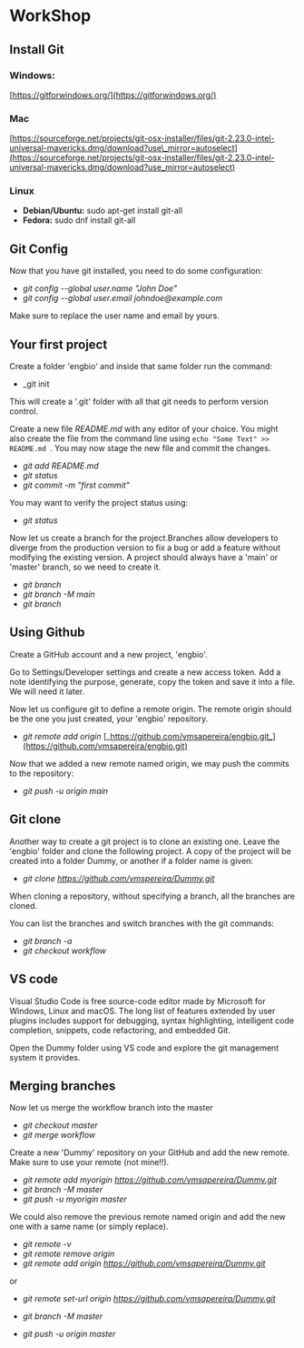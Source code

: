 # WorkShop


## Install Git

### Windows:
[https://gitforwindows.org/](https://gitforwindows.org/)

### Mac

[https://sourceforge.net/projects/git-osx-installer/files/git-2.23.0-intel-universal-mavericks.dmg/download?use\_mirror=autoselect](https://sourceforge.net/projects/git-osx-installer/files/git-2.23.0-intel-universal-mavericks.dmg/download?use_mirror=autoselect)

### Linux
   - **Debian/Ubuntu:** sudo apt-get install git-all
   - **Fedora:** sudo dnf install git-all

## Git Config

Now that you have git installed, you need to do some configuration: 

 - _git config --global user.name &quot;John Doe&quot;_
 - _git config --global user.email johndoe@example.com_
 
 Make sure to replace the user name and email by yours.
 
## Your first project
Create a folder 'engbio' and inside that same folder run the command:

- _git init

This will create a '.git' folder with all that git needs to perform version control.

Create a new file _README.md_ with any editor of your choice. You might also create the file from the command line using
`echo "Some Text" >> README.md `. You may now stage the new file and commit the changes.

- _git add README.md_
- _git status_
- _git commit -m &quot;first commit&quot;_

You may want to verify the project status using:

- _git status_

Now let us create a branch for the project.Branches allow developers to diverge from the production version to fix a bug or add a feature without modifying the existing version.
A project should always have a 'main' or 'master' branch, so we need to create it.

- _git branch_
- _git branch -M main_
- _git branch_

## Using Github

Create a GitHub account and a new project, &#39;engbio&#39;.

Go to Settings/Developer settings and create a new access token. Add a note identifying the purpose, generate, copy the token and save it into a file. We will need it later.

Now let us configure git to define a remote origin. The remote origin should be the one you just created, your 'engbio' repository. 

- _git remote add origin_ [_https://github.com/vmsapereira/engbio.git_](https://github.com/vmsapereira/engbio.git)

Now that we added a new remote named origin, we may push the commits to the repository:

- _git push -u origin main_

## Git clone

Another way to create a git project is to clone an existing one. Leave the 'engbio' folder and clone the following project. A copy of the project will be created into a folder Dummy, or another if a folder name is given:

- _git clone https://github.com/vmspereira/Dummy.git_

When cloning a repository, without specifying a branch, all the branches are cloned.

You can list the branches and switch branches with the git commands:

- _git branch -a_
- _git checkout workflow_

## VS code

Visual Studio Code is free source-code editor made by Microsoft for Windows, Linux and macOS. The long list of features extended by user plugins includes support for debugging, syntax highlighting, intelligent code completion, snippets, code refactoring, and embedded Git. 

Open the Dummy folder using VS code and explore the git management system it provides.

## Merging branches

Now let us merge the workflow branch into the master

- _git checkout master_
- _git merge workflow_

Create a new &#39;Dummy&#39; repository on your GitHub and add the new remote. Make sure to use your remote (not mine!!).

- _git remote add myorigin https://github.com/vmsapereira/Dummy.git_
- _git branch -M master_
- _git push -u myorigin master_

We could also remove the previous remote named origin and add the new one with a same name (or simply replace).

- _git remote -v_
- _git remote remove origin_
- _git remote add origin https://github.com/vmsapereira/Dummy.git_

or

- _git remote set-url origin https://github.com/vmsapereira/Dummy.git_


- _git branch -M master_
- _git push -u origin master_


